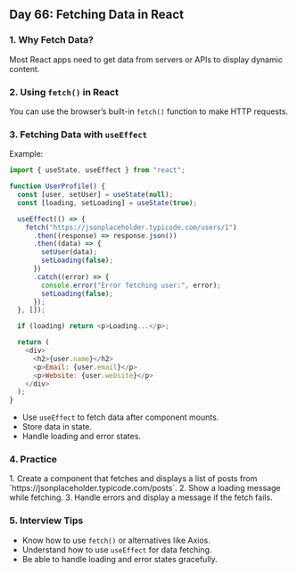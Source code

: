 ## Day 66: Fetching Data in React

### 1. Why Fetch Data?

Most React apps need to get data from servers or APIs to display dynamic content.

### 2. Using `fetch()` in React

You can use the browser’s built-in `fetch()` function to make HTTP requests.

### 3. Fetching Data with `useEffect`

Example:

```javascript
import { useState, useEffect } from "react";

function UserProfile() {
  const [user, setUser] = useState(null);
  const [loading, setLoading] = useState(true);

  useEffect(() => {
    fetch("https://jsonplaceholder.typicode.com/users/1")
      .then((response) => response.json())
      .then((data) => {
        setUser(data);
        setLoading(false);
      })
      .catch((error) => {
        console.error("Error fetching user:", error);
        setLoading(false);
      });
  }, []);

  if (loading) return <p>Loading...</p>;

  return (
    <div>
      <h2>{user.name}</h2>
      <p>Email: {user.email}</p>
      <p>Website: {user.website}</p>
    </div>
  );
}
```

- Use `useEffect` to fetch data after component mounts.
- Store data in state.
- Handle loading and error states.

### 4. Practice

<div class="practice">
1. Create a component that fetches and displays a list of posts from `https://jsonplaceholder.typicode.com/posts`.  
2. Show a loading message while fetching.  
3. Handle errors and display a message if the fetch fails.  
</div>

### 5. Interview Tips

- Know how to use `fetch()` or alternatives like Axios.
- Understand how to use `useEffect` for data fetching.
- Be able to handle loading and error states gracefully.
